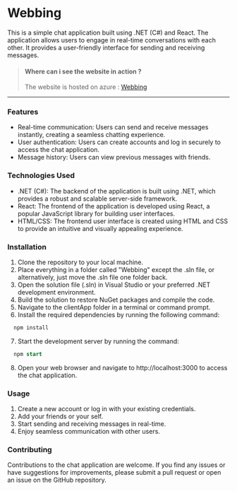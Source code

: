 # Webbing
This is a simple chat application built using .NET (C#) and React. The application allows users to engage in real-time conversations with each other. It provides a user-friendly interface for sending and receiving messages.

>#### Where can i see the website in action ?
>The website is hosted on azure : [Webbing](https://webbingz.azurewebsites.net/ "Webbing")

---

### Features
* Real-time communication: Users can send and receive messages instantly, creating a seamless chatting experience.
* User authentication: Users can create accounts and log in securely to access the chat application.
* Message history: Users can view previous messages with friends.

### Technologies Used
* .NET (C#): The backend of the application is built using .NET, which provides a robust and scalable server-side framework.
* React: The frontend of the application is developed using React, a popular JavaScript library for building user interfaces.
* HTML/CSS: The frontend user interface is created using HTML and CSS to provide an intuitive and visually appealing experience.

### Installation
1. Clone the repository to your local machine.
2. Place everything in a folder called "Webbing" except the .sln file, or alternatively, just move the .sln file one folder back.
3. Open the solution file (.sln) in Visual Studio or your preferred .NET development environment.
4. Build the solution to restore NuGet packages and compile the code.
5. Navigate to the clientApp folder in a terminal or command prompt.
6. Install the required dependencies by running the following command:
``` sql
  npm install
```
7. Start the development server by running the command:
``` sql
  npm start
```
8. Open your web browser and navigate to http://localhost:3000 to access the chat application.

### Usage
1. Create a new account or log in with your existing credentials.
2. Add your friends or your self.
3. Start sending and receiving messages in real-time.
4. Enjoy seamless communication with other users.

### Contributing
Contributions to the chat application are welcome. If you find any issues or have suggestions for improvements, please submit a pull request or open an issue on the GitHub repository.
